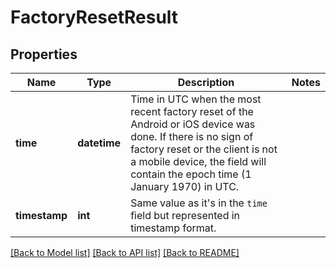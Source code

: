 # FactoryResetResult

## Properties
Name | Type | Description | Notes
------------ | ------------- | ------------- | -------------
**time** | **datetime** | Time in UTC when the most recent factory reset of the Android or iOS device was done.  If there is no sign of factory reset or the client is not a mobile device, the field will contain the epoch time (1 January 1970) in UTC.  | 
**timestamp** | **int** | Same value as it's in the `time` field but represented in timestamp format. | 

[[Back to Model list]](../README.md#documentation-for-models) [[Back to API list]](../README.md#documentation-for-api-endpoints) [[Back to README]](../README.md)

